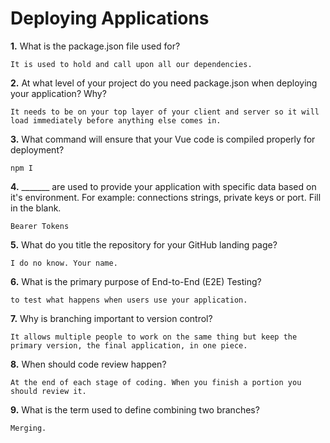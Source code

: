 # Deploying Applications

**1.** What is the package.json file used for?
<!-- enter you answer in the space below -->
```
It is used to hold and call upon all our dependencies. 
``` 
**2.** At what level of your project do you need package.json when deploying your application? Why?
<!-- enter you answer in the space below -->
```
It needs to be on your top layer of your client and server so it will load immediately before anything else comes in. 
```
**3.** What command will ensure that your Vue code is compiled properly for deployment?
<!-- enter you answer in the space below -->
```
npm I
```
**4.** _______ are used to provide your application with specific data based on it's environment. For example: connections strings, private keys or port. Fill in the blank.
<!-- enter you answer in the space below -->
```
Bearer Tokens
```
**5.** What do you title the repository for your GitHub landing page?

<!-- enter you answer in the space below -->
```
I do no know. Your name. 
```
**6.** What is the primary purpose of End-to-End (E2E) Testing?
<!-- enter you answer in the space below -->
```
to test what happens when users use your application. 
```
**7.** Why is branching important to version control?
<!-- enter you answer in the space below -->
```
It allows multiple people to work on the same thing but keep the primary version, the final application, in one piece. 
```
**8.** When should code review happen?
<!-- enter you answer in the space below -->
```
At the end of each stage of coding. When you finish a portion you should review it. 
```
**9.** What is the term used to define combining two branches?
<!-- enter you answer in the space below -->
```
Merging.
```
